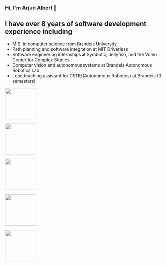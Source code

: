### Hi, I'm Arjun Albert 👋

## I have over 8 years of software development experience including
- M.S. in computer science from Brandeis University
- Path planning and software integration at MIT Driverless
- Software engineering internships at Symbotic, Jellyfish, and the Volen Center for Complex Studies
- Computer vision and autonomous systems at Brandeis Autonomous Robotics Lab
- Lead teaching assistant for CS119 (Autonomous Robotics) at Brandeis (3 semesters)

[<img src="https://pbs.twimg.com/profile_images/1194725078354649088/VLDRKhst.jpg" width="100" >](https://www.brandeis.edu/)

[<img src="https://upload.wikimedia.org/wikipedia/commons/0/0c/MIT_logo.svg" width="100" >](http://driverless.mit.edu/)

[<img src="https://www.massrobotics.org/wp-content/uploads/2016/03/symbotic-logo.png" width="100" >](https://www.symbotic.com/)

[<img src="https://prnewswire2-a.akamaihd.net/p/1893751/sp/189375100/thumbnail/entry_id/1_fk0xrbmi/def_height/599/def_width/599/version/100011/type/2/q/100" width="100" >](https://jellyfish.co/)

[<img src="https://media-exp1.licdn.com/dms/image/C4E0BAQEOpfPFHTDqTg/company-logo_200_200/0?e=2159024400&v=beta&t=LD2PaNJ6CV-oW5IEeYtCCvGtPsBLp1gXHzcZTJBBBO0" width="100" >](http://driverless.mit.edu/)

<!--
**ArjunAlbertDev/arjunalbertdev** is a ✨ _special_ ✨ repository because its `README.md` (this file) appears on your GitHub profile.

Here are some ideas to get you started:

- 🔭 I’m currently working on ...
- 🌱 I’m currently learning ...
- 👯 I’m looking to collaborate on ...
- 🤔 I’m looking for help with ...
- 💬 Ask me about ...
- 📫 How to reach me: ...
- 😄 Pronouns: ...
- ⚡ Fun fact: ...
-->
